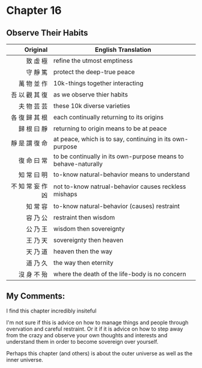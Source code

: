 # Chapter 16
## Observe Their Habits

| Original | English Translation |
| -: | -- |
| 致 虛 極 | refine the utmost emptiness |
| 守 靜 篤 | protect the deep-true peace |
| 萬 物 並 作 | 10k-things together interacting |
| 吾 以 觀 其 復 | as we observe thier habits |
| 夫 物 芸 芸 | these 10k diverse varieties |
| 各 復 歸 其 根 | each continually returning to its origins |
| 歸 根 曰 靜 | returning to origin means to be at peace |
| 靜 是 謂 復 命 | at peace, which is to say, continuing in its own-purpose |
| 復 命 曰 常 | to be continually in its own-purpose means to behave-naturally |
| 知 常 曰 明 | to-know natural-behavior means to understand |
| 不 知 常 妄 作 凶 | not to-know natrual-behavior causes reckless mishaps |
| 知 常 容 | to-know natural-behavior (causes) restraint |
| 容 乃 公 | restraint then wisdom |
| 公 乃 王 | wisdom then sovereignty |
| 王 乃 天 | sovereignty then heaven |
| 天 乃 道 | heaven then the way |
| 道 乃 久 | the way then eternity |
| 沒 身 不 殆 | where the death of the life-body is no concern |

## My Comments:
I find this chapter incredibly insiteful

I'm not sure if this is advice on how to manage things and people through overvation and careful restraint.
Or it if it is advice on how to step away from the crazy and observe your own thoughts and interests and understand them in order to become sovereign over yourself.

Perhaps this chapter (and others) is about the outer universe as well as the inner universe.

